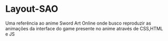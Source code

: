 # Layout-SAO
Uma referência ao anime Sword Art Online onde busco reproduzir as animações da interface do game presente no anime através de CSS,HTML e JS
